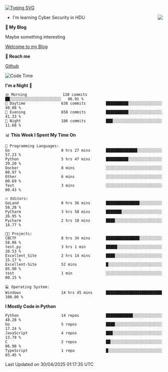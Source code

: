 [![Typing SVG](https://readme-typing-svg.herokuapp.com?font=Fira+Code&pause=1000&random=false&width=450&height=60&lines=Hello+%F0%9F%91%8B%F0%9F%8F%BB;I'm+JBNRZ)](https://git.io/typing-svg)

<a href="#">
  <img align="right" src="https://github-readme-stats.vercel.app/api?username=JBNRZ&show_icons=true&bg_color=15,f2f7fd,E0EAFC" />
</a>

- I'm learning Cyber Security in HDU

 **🌱 My Blog**

Maybe something interesting

[Welcome to my Blog](https://jbnrz.com.cn/)

 **💬 Reach me** 

[Github](https://github.com/JBNRZ)


<!--START_SECTION:waka-->
![Code Time](http://img.shields.io/badge/Code%20Time-1%2C171%20hrs%203%20mins-blue)

**I'm a Night 🦉** 

```text
🌞 Morning                110 commits         ██░░░░░░░░░░░░░░░░░░░░░░░   06.91 % 
🌆 Daytime                638 commits         ██████████░░░░░░░░░░░░░░░   40.08 % 
🌃 Evening                658 commits         ██████████░░░░░░░░░░░░░░░   41.33 % 
🌙 Night                  186 commits         ███░░░░░░░░░░░░░░░░░░░░░░   11.68 % 
```


📊 **This Week I Spent My Time On** 

```text
💬 Programming Languages: 
Go                       8 hrs 27 mins       ██████████████░░░░░░░░░░░   57.23 % 
Python                   5 hrs 47 mins       ██████████░░░░░░░░░░░░░░░   39.20 % 
Docker                   8 mins              ░░░░░░░░░░░░░░░░░░░░░░░░░   00.97 % 
Other                    6 mins              ░░░░░░░░░░░░░░░░░░░░░░░░░   00.69 % 
Text                     3 mins              ░░░░░░░░░░░░░░░░░░░░░░░░░   00.43 % 

🔥 Editors: 
GoLand                   8 hrs 36 mins       ███████████████░░░░░░░░░░   58.28 % 
PyCharm                  3 hrs 58 mins       ███████░░░░░░░░░░░░░░░░░░   26.95 % 
Pycharm                  2 hrs 10 mins       ████░░░░░░░░░░░░░░░░░░░░░   14.77 % 

🐱‍💻 Projects: 
CBCTF                    8 hrs 34 mins       ███████████████░░░░░░░░░░   58.06 % 
test.py                  3 hrs 1 min         █████░░░░░░░░░░░░░░░░░░░░   20.53 % 
Excellent_Site           2 hrs 14 mins       ████░░░░░░░░░░░░░░░░░░░░░   15.17 % 
Excellent-Site           52 mins             █░░░░░░░░░░░░░░░░░░░░░░░░   05.90 % 
test                     1 min               ░░░░░░░░░░░░░░░░░░░░░░░░░   00.15 % 

💻 Operating System: 
Windows                  14 hrs 45 mins      █████████████████████████   100.00 % 
```

**I Mostly Code in Python** 

```text
Python                   14 repos            ████████████░░░░░░░░░░░░░   48.28 % 
Go                       5 repos             ████░░░░░░░░░░░░░░░░░░░░░   17.24 % 
JavaScript               4 repos             ███░░░░░░░░░░░░░░░░░░░░░░   13.79 % 
C                        2 repos             ██░░░░░░░░░░░░░░░░░░░░░░░   06.90 % 
TypeScript               1 repo              █░░░░░░░░░░░░░░░░░░░░░░░░   03.45 % 
```




 Last Updated on 30/04/2025 01:17:35 UTC
<!--END_SECTION:waka-->
